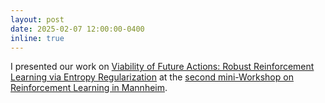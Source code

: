 ```yaml
---
layout: post
date: 2025-02-07 12:00:00-0400
inline: true
---
```


I presented our work on [Viability of Future Actions: Robust Reinforcement Learning via Entropy Regularization](https://openreview.net/forum?id=zP9hpDEzPq) at the [second mini-Workshop on Reinforcement Learning in Mannheim](https://www.wim.uni-mannheim.de/doering/conferences/rl-2025).
